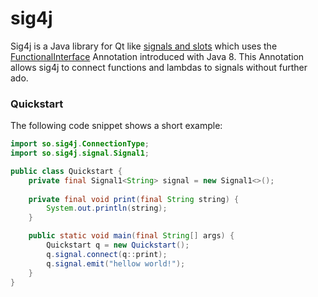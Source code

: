 # sig4j
Sig4j is a Java library for Qt like 
[signals and slots](http://doc.qt.io/qt-4.8/signalsandslots.html) which uses the
[FunctionalInterface](https://docs.oracle.com/javase/8/docs/api/java/lang/FunctionalInterface.html)
Annotation introduced with Java 8. This Annotation allows sig4j to connect
functions and lambdas to signals without further ado.

### Quickstart
The following code snippet shows a short example:
```java
import so.sig4j.ConnectionType;
import so.sig4j.signal.Signal1;

public class Quickstart {
    private final Signal1<String> signal = new Signal1<>();
    
    private final void print(final String string) {
        System.out.println(string);
    }

    public static void main(final String[] args) {
        Quickstart q = new Quickstart();
        q.signal.connect(q::print);
        q.signal.emit("hellow world!");
    }
}
```
